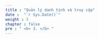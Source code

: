 ```yaml
---
title : "Quản lý danh tính và truy cập"
date :  "`r Sys.Date()`" 
weight : 3 
chapter : false
pre : " <b> 3. </b> "
---
```


